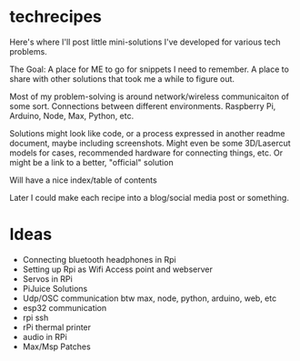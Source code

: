 # techrecipes
Here's where I'll post little mini-solutions I've developed for various tech problems. 

The Goal: A place for ME to go for snippets I need to remember. A place to share with other solutions that took me a while to figure out.

Most of my problem-solving is around network/wireless communicaiton of some sort. Connections between different environments. Raspberry Pi, Arduino, Node, Max, Python, etc.

Solutions might look like code, or a process expressed in another readme document, maybe including screenshots. Might even be some 3D/Lasercut models for cases, recommended hardware for connecting things, etc. Or might be a link to a better, "official" solution

Will have a nice index/table of contents

Later I could make each recipe into a blog/social media post or something.



# Ideas
- Connecting bluetooth headphones in Rpi
- Setting up Rpi as Wifi Access point and webserver
- Servos in RPi
- PiJuice Solutions
- Udp/OSC communication btw max, node, python, arduino, web, etc
- esp32 communication
- rpi ssh
- rPi thermal printer
- audio in RPi
- Max/Msp Patches
